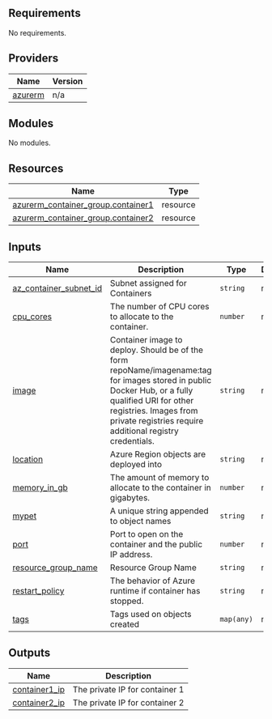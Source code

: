 <!-- BEGIN_TF_DOCS -->
## Requirements

No requirements.

## Providers

| Name | Version |
|------|---------|
| <a name="provider_azurerm"></a> [azurerm](#provider\_azurerm) | n/a |

## Modules

No modules.

## Resources

| Name | Type |
|------|------|
| [azurerm_container_group.container1](https://registry.terraform.io/providers/hashicorp/azurerm/latest/docs/resources/container_group) | resource |
| [azurerm_container_group.container2](https://registry.terraform.io/providers/hashicorp/azurerm/latest/docs/resources/container_group) | resource |

## Inputs

| Name | Description | Type | Default | Required |
|------|-------------|------|---------|:--------:|
| <a name="input_az_container_subnet_id"></a> [az\_container\_subnet\_id](#input\_az\_container\_subnet\_id) | Subnet assigned for Containers | `string` | n/a | yes |
| <a name="input_cpu_cores"></a> [cpu\_cores](#input\_cpu\_cores) | The number of CPU cores to allocate to the container. | `number` | n/a | yes |
| <a name="input_image"></a> [image](#input\_image) | Container image to deploy. Should be of the form repoName/imagename:tag for images stored in public Docker Hub, or a fully qualified URI for other registries. Images from private registries require additional registry credentials. | `string` | n/a | yes |
| <a name="input_location"></a> [location](#input\_location) | Azure Region objects are deployed into | `string` | n/a | yes |
| <a name="input_memory_in_gb"></a> [memory\_in\_gb](#input\_memory\_in\_gb) | The amount of memory to allocate to the container in gigabytes. | `number` | n/a | yes |
| <a name="input_mypet"></a> [mypet](#input\_mypet) | A unique string appended to object names | `string` | n/a | yes |
| <a name="input_port"></a> [port](#input\_port) | Port to open on the container and the public IP address. | `number` | n/a | yes |
| <a name="input_resource_group_name"></a> [resource\_group\_name](#input\_resource\_group\_name) | Resource Group Name | `string` | n/a | yes |
| <a name="input_restart_policy"></a> [restart\_policy](#input\_restart\_policy) | The behavior of Azure runtime if container has stopped. | `string` | n/a | yes |
| <a name="input_tags"></a> [tags](#input\_tags) | Tags used on objects created | `map(any)` | n/a | yes |

## Outputs

| Name | Description |
|------|-------------|
| <a name="output_container1_ip"></a> [container1\_ip](#output\_container1\_ip) | The private IP for container 1 |
| <a name="output_container2_ip"></a> [container2\_ip](#output\_container2\_ip) | The private IP for container 2 |
<!-- END_TF_DOCS -->